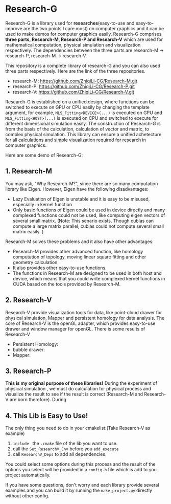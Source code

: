# Research-G

Research-G is a library used for **researches**(easy-to-use and easy-to-improve are the two points I care most) on computer graphics and it can be used to make demos for computer graphics easily.  Research-G comprises **three parts, Research-M, Research-P and Research-V** which are used for mathematical computation, physical simulation and visualization respectively.  The dependencies between the three parts are research-M -> research-P, research-M -> research-V.

This repository is a complete library of research-G and you can also used three parts respectively.  Here are the link of the three repositories.
-	research-M:  https://github.com/ZhiqiLi-CG/Research-M.git
-	research-P: https://github.com/ZhiqiLi-CG/Research-P.git
-	research-V: https://github.com/ZhiqiLi-CG/Research-V.git

Research-G is established on a unified design, where functions can be switched to execute on GPU or CPU easily by changing the template argument, for example, ``MLS_Fitting<DEVICE>(...)`` is executed on GPU and ``MLS_Fitting<HOST>(...)`` is executed on CPU and switched to execute for different dimensional simulation easily.  The construction of Research-G is from the basis of the calculation, calculation of vector and matric, to complex physical simulation.  This library can ensure a unified achetecture for all calculations and simple visualization required for research in computer graphics.

Here are some demo of Research-G: 

## 1. Research-M

You may ask, "Why Research-M?", since there are so many computation library like Eigen.  However, Eigen have the following disadvantages:

- Lazy Evaluation of Eigen is unstable and it is easy to be misused, especially in kernel function
- Only basic functions of Eigen could be used in device directly and many complexed functions could not be used, like computing eigen vectors of several small matrix. (Note: This senario exists.  Though cublas can compute a large matrix parallel, cublas could not compute several small matrix easily. )  

Research-M solves these problems and it also have other advantages:

- Research-M provides other advanced function, like homology computation of topology, moving linear square fitting and other geometry calculation.  
- It also provides other easy-to-use functions.  
- The functions in Research-M are designed to be used in both host and device, which means that you could write complexed kernel functions in CUDA based on the tools provided by Research-M.

## 2. Research-V

Research-V provide visualization tools for data, like point-cloud  drawer for physical simulation, Mapper and persistent homology  for data analysis.  The core of Research-V is the openGL adapter, which provides easy-to-use drawer and window manager for openGL.  There is some results of Research-V

-  Persistent Homology: 
-  bubble drawer: 
- Mapper:  

## 3. Research-P

**This is my original purpose of these libraries!** During the experiment of physical simulation , we must do calculation for physical process and visualize the result to see if the result is correct (Research-M and Research-V are born therefore).  During 

## 4. This Lib is Easy to Use!

The only thing you need to do in your cmakelist:(Take Research-V as example)

1. `include ` the `.cmake` file of the lib you want to use.
2. call the ``Set_ResearchV_Env`` before you ``add_execute``
3. call ``ResearchV_Deps`` to add all dependencies.

You could select some options during this process and the result of the options you select will be provided in a `config.h` file which is add to you project automatically.

If you have some questions, don't worry and each library provide several examples and you can build it by running the `make_project.py` directly without other config.
